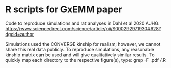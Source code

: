# R scripts for GxEMM paper

Code to reproduce simulations and rat analyses in Dahl et al 2020 AJHG: https://www.sciencedirect.com/science/article/pii/S0002929719304628?dgcid=author

Simulations used the CONVERGE kinship for realism; however, we cannot share this real data publicly. To reproduce simulations, any reasonable kinship matrix can be used and will give qualitatively similar results. To quickly map each directory to the respective figure(s), type:  grep -F .pdf */*.R

